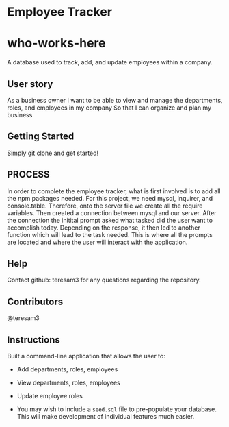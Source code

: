 # Employee Tracker

# who-works-here

A database used to track, add, and update employees within a company.

## User story
As a business owner
I want to be able to view and manage the departments, roles, and employees in my company
So that I can organize and plan my business

## Getting Started
Simply git clone and get started!

## PROCESS 
In order to complete the employee tracker, what is first involved is to add all the npm packages needed. For this project, we need mysql, inquirer, and console.table. Therefore, onto the server file we create all the require variables. Then created a connection between mysql and our server. After the connection the initital prompt asked what tasked did the user want to accomplish today. Depending on the response, it then led to another function which will lead to the task needed. This is where all the prompts are located and where the user will interact with the application.

## Help
Contact github: teresam3 for any questions regarding the repository.

## Contributors
@teresam3 

## Instructions

Built a command-line application that allows the user to:

  * Add departments, roles, employees

  * View departments, roles, employees

  * Update employee roles

* You may wish to include a `seed.sql` file to pre-populate your database. This will make development of individual features much easier.
